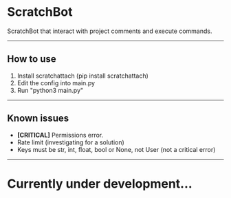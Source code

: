 # ScratchBot
ScratchBot that interact with project comments and execute commands.

---
## How to use
1. Install scratchattach (pip install scratchattach)
2. Edit the config into main.py
3. Run "python3 main.py"

---
## Known issues
- **[CRITICAL]** Permissions error.
- Rate limit (investigating for a solution)
- Keys must be str, int, float, bool or None, not User (not a critical error)

---
# Currently under development...
